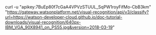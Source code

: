 curl -u "apikey:7BuEp80f7cGaA4VPVzSTUUL_SqPW1royFifMo-CbB3km" "https://gateway.watsonplatform.net/visual-recognition/api/v3/classify?url=https://watson-developer-cloud.github.io/doc-tutorial-downloads/visual-recognition/640px-IBM_VGA_90X8941_on_PS55.jpg&version=2018-03-19"